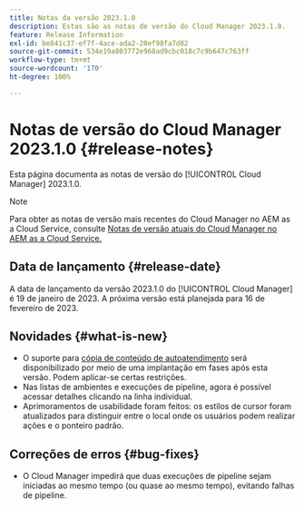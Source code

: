 ```yaml
---
title: Notas da versão 2023.1.0
description: Estas são as notas de versão do Cloud Manager 2023.1.0.
feature: Release Information
exl-id: be841c37-ef7f-4ace-ada2-20ef98fa7d82
source-git-commit: 534e19a803772e968ad9cbc018c7c9b647c763ff
workflow-type: tm+mt
source-wordcount: '170'
ht-degree: 100%

---
```


# Notas de versão do Cloud Manager 2023.1.0 {#release-notes}

Esta página documenta as notas de versão do [!UICONTROL Cloud Manager] 2023.1.0.

>[!NOTE]
>
>Para obter as notas de versão mais recentes do Cloud Manager no AEM as a Cloud Service, consulte [Notas de versão atuais do Cloud Manager no AEM as a Cloud Service.](https://experienceleague.adobe.com/docs/experience-manager-cloud-service/content/implementing/using-cloud-manager/release-notes-cloud-manager/release-notes-cm-current.html?lang=pt-BR)

## Data de lançamento {#release-date}

A data de lançamento da versão 2023.1.0 do [!UICONTROL Cloud Manager] é 19 de janeiro de 2023. A próxima versão está planejada para 16 de fevereiro de 2023.

## Novidades {#what-is-new}

* O suporte para [cópia de conteúdo de autoatendimento](/help/using/content-copy.md) será disponibilizado por meio de uma implantação em fases após esta versão. Podem aplicar-se certas restrições.
* Nas listas de ambientes e execuções de pipeline, agora é possível acessar detalhes clicando na linha individual.
* Aprimoramentos de usabilidade foram feitos: os estilos de cursor foram atualizados para distinguir entre o local onde os usuários podem realizar ações e o ponteiro padrão.

## Correções de erros {#bug-fixes}

* O Cloud Manager impedirá que duas execuções de pipeline sejam iniciadas ao mesmo tempo (ou quase ao mesmo tempo), evitando falhas de pipeline.
